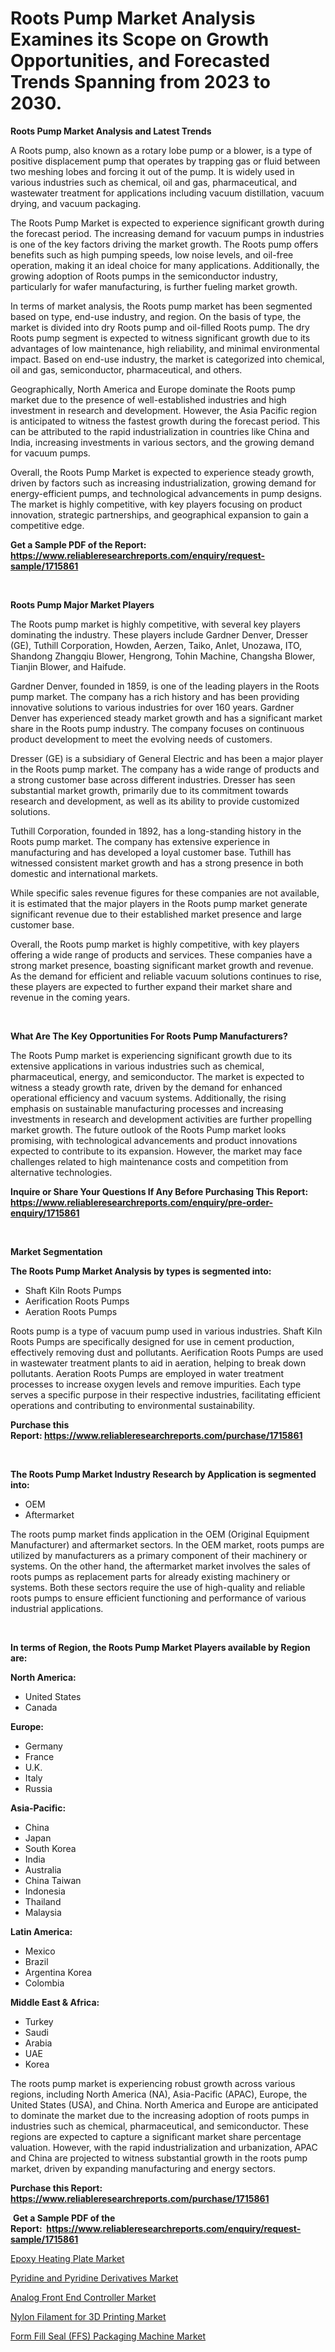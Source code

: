 <p><h1>Roots Pump Market Analysis Examines its Scope on Growth Opportunities, and Forecasted Trends Spanning from 2023 to 2030.</h1></p><p><strong>Roots Pump Market Analysis and Latest Trends</strong></p>
<p><p>A Roots pump, also known as a rotary lobe pump or a blower, is a type of positive displacement pump that operates by trapping gas or fluid between two meshing lobes and forcing it out of the pump. It is widely used in various industries such as chemical, oil and gas, pharmaceutical, and wastewater treatment for applications including vacuum distillation, vacuum drying, and vacuum packaging.</p><p>The Roots Pump Market is expected to experience significant growth during the forecast period. The increasing demand for vacuum pumps in industries is one of the key factors driving the market growth. The Roots pump offers benefits such as high pumping speeds, low noise levels, and oil-free operation, making it an ideal choice for many applications. Additionally, the growing adoption of Roots pumps in the semiconductor industry, particularly for wafer manufacturing, is further fueling market growth.</p><p>In terms of market analysis, the Roots pump market has been segmented based on type, end-use industry, and region. On the basis of type, the market is divided into dry Roots pump and oil-filled Roots pump. The dry Roots pump segment is expected to witness significant growth due to its advantages of low maintenance, high reliability, and minimal environmental impact. Based on end-use industry, the market is categorized into chemical, oil and gas, semiconductor, pharmaceutical, and others.</p><p>Geographically, North America and Europe dominate the Roots pump market due to the presence of well-established industries and high investment in research and development. However, the Asia Pacific region is anticipated to witness the fastest growth during the forecast period. This can be attributed to the rapid industrialization in countries like China and India, increasing investments in various sectors, and the growing demand for vacuum pumps.</p><p>Overall, the Roots Pump Market is expected to experience steady growth, driven by factors such as increasing industrialization, growing demand for energy-efficient pumps, and technological advancements in pump designs. The market is highly competitive, with key players focusing on product innovation, strategic partnerships, and geographical expansion to gain a competitive edge.</p></p>
<p><strong>Get a Sample PDF of the Report:&nbsp; <a href="https://www.reliableresearchreports.com/enquiry/request-sample/1715861">https://www.reliableresearchreports.com/enquiry/request-sample/1715861</a></strong></p>
<p>&nbsp;</p>
<p><strong>Roots Pump Major Market Players</strong></p>
<p><p>The Roots pump market is highly competitive, with several key players dominating the industry. These players include Gardner Denver, Dresser (GE), Tuthill Corporation, Howden, Aerzen, Taiko, Anlet, Unozawa, ITO, Shandong Zhangqiu Blower, Hengrong, Tohin Machine, Changsha Blower, Tianjin Blower, and Haifude.</p><p>Gardner Denver, founded in 1859, is one of the leading players in the Roots pump market. The company has a rich history and has been providing innovative solutions to various industries for over 160 years. Gardner Denver has experienced steady market growth and has a significant market share in the Roots pump industry. The company focuses on continuous product development to meet the evolving needs of customers.</p><p>Dresser (GE) is a subsidiary of General Electric and has been a major player in the Roots pump market. The company has a wide range of products and a strong customer base across different industries. Dresser has seen substantial market growth, primarily due to its commitment towards research and development, as well as its ability to provide customized solutions.</p><p>Tuthill Corporation, founded in 1892, has a long-standing history in the Roots pump market. The company has extensive experience in manufacturing and has developed a loyal customer base. Tuthill has witnessed consistent market growth and has a strong presence in both domestic and international markets.</p><p>While specific sales revenue figures for these companies are not available, it is estimated that the major players in the Roots pump market generate significant revenue due to their established market presence and large customer base.</p><p>Overall, the Roots pump market is highly competitive, with key players offering a wide range of products and services. These companies have a strong market presence, boasting significant market growth and revenue. As the demand for efficient and reliable vacuum solutions continues to rise, these players are expected to further expand their market share and revenue in the coming years.</p></p>
<p>&nbsp;</p>
<p><strong>What Are The Key Opportunities For Roots Pump Manufacturers?</strong></p>
<p><p>The Roots Pump market is experiencing significant growth due to its extensive applications in various industries such as chemical, pharmaceutical, energy, and semiconductor. The market is expected to witness a steady growth rate, driven by the demand for enhanced operational efficiency and vacuum systems. Additionally, the rising emphasis on sustainable manufacturing processes and increasing investments in research and development activities are further propelling market growth. The future outlook of the Roots Pump market looks promising, with technological advancements and product innovations expected to contribute to its expansion. However, the market may face challenges related to high maintenance costs and competition from alternative technologies.</p></p>
<p><strong>Inquire or Share Your Questions If Any Before Purchasing This Report: <a href="https://www.reliableresearchreports.com/enquiry/pre-order-enquiry/1715861">https://www.reliableresearchreports.com/enquiry/pre-order-enquiry/1715861</a></strong></p>
<p>&nbsp;</p>
<p><strong>Market Segmentation</strong></p>
<p><strong>The Roots Pump Market Analysis by types is segmented into:</strong></p>
<p><ul><li>Shaft Kiln Roots Pumps</li><li>Aerification Roots Pumps</li><li>Aeration Roots Pumps</li></ul></p>
<p><p>Roots pump is a type of vacuum pump used in various industries. Shaft Kiln Roots Pumps are specifically designed for use in cement production, effectively removing dust and pollutants. Aerification Roots Pumps are used in wastewater treatment plants to aid in aeration, helping to break down pollutants. Aeration Roots Pumps are employed in water treatment processes to increase oxygen levels and remove impurities. Each type serves a specific purpose in their respective industries, facilitating efficient operations and contributing to environmental sustainability.</p></p>
<p><strong>Purchase this Report:&nbsp;<a href="https://www.reliableresearchreports.com/purchase/1715861">https://www.reliableresearchreports.com/purchase/1715861</a></strong></p>
<p>&nbsp;</p>
<p><strong>The Roots Pump Market Industry Research by Application is segmented into:</strong></p>
<p><ul><li>OEM</li><li>Aftermarket</li></ul></p>
<p><p>The roots pump market finds application in the OEM (Original Equipment Manufacturer) and aftermarket sectors. In the OEM market, roots pumps are utilized by manufacturers as a primary component of their machinery or systems. On the other hand, the aftermarket market involves the sales of roots pumps as replacement parts for already existing machinery or systems. Both these sectors require the use of high-quality and reliable roots pumps to ensure efficient functioning and performance of various industrial applications.</p></p>
<p>&nbsp;</p>
<p><strong>In terms of Region, the Roots Pump Market Players available by Region are:</strong></p>
<p>
    <p> <strong> North America: </strong>
        <ul>
            <li>United States</li>
            <li>Canada</li>
        </ul>
        </p> 
    <p> <strong> Europe: </strong>
        <ul>
            <li>Germany</li>
            <li>France</li>
            <li>U.K.</li>
            <li>Italy</li>
            <li>Russia</li>
        </ul>
        </p> 
    <p> <strong> Asia-Pacific: </strong>
        <ul>
            <li>China</li>
            <li>Japan</li>
            <li>South Korea</li>
            <li>India</li>
            <li>Australia</li>
            <li>China Taiwan</li>
            <li>Indonesia</li>
            <li>Thailand</li>
            <li>Malaysia</li>
        </ul>
        </p> 
    <p> <strong> Latin America: </strong>
        <ul>
            <li>Mexico</li>
            <li>Brazil</li>
            <li>Argentina Korea</li>
            <li>Colombia</li>
        </ul>
        </p> 
    <p> <strong> Middle East & Africa: </strong>
        <ul>
            <li>Turkey</li>
            <li>Saudi</li>
            <li>Arabia</li>
            <li>UAE</li>
            <li>Korea</li>
        </ul>
    </p>
    </p>
<p><p>The roots pump market is experiencing robust growth across various regions, including North America (NA), Asia-Pacific (APAC), Europe, the United States (USA), and China. North America and Europe are anticipated to dominate the market due to the increasing adoption of roots pumps in industries such as chemical, pharmaceutical, and semiconductor. These regions are expected to capture a significant market share percentage valuation. However, with the rapid industrialization and urbanization, APAC and China are projected to witness substantial growth in the roots pump market, driven by expanding manufacturing and energy sectors.</p></p>
<p><strong>Purchase this Report: <a href="https://www.reliableresearchreports.com/purchase/1715861">https://www.reliableresearchreports.com/purchase/1715861</a></strong></p>
<p>&nbsp;<strong>Get a Sample PDF of the Report:&nbsp;&nbsp;<a href="https://www.reliableresearchreports.com/enquiry/request-sample/1715861">https://www.reliableresearchreports.com/enquiry/request-sample/1715861</a></strong></p>
<p><strong></strong></p>
<p><p><a href="https://medium.com/@shanelerde/epoxy-heating-plate-market-analysis-and-sze-forecasted-for-period-from-2023-to-2030-f57d1392f464">Epoxy Heating Plate Market</a></p><p><a href="https://github.com/castoriffic/Market-Research-Report-List-1/blob/main/pyridine-and-pyridine-derivatives-market.md">Pyridine and Pyridine Derivatives Market</a></p><p><a href="https://medium.com/@elyssablick/analog-front-end-controller-market-size-cagr-trends-2024-2030-08072a06c410">Analog Front End Controller Market</a></p><p><a href="https://github.com/mabutironaldo/Market-Research-Report-List-1/blob/main/nylon-filament-for-3d-printing-market.md">Nylon Filament for 3D Printing Market</a></p><p><a href="https://medium.com/@donaldmendez2018/form-fill-seal-ffs-packaging-machine-market-comprehensive-assessment-by-type-application-and-2aeb145e090d">Form Fill Seal (FFS) Packaging Machine Market</a></p></p>